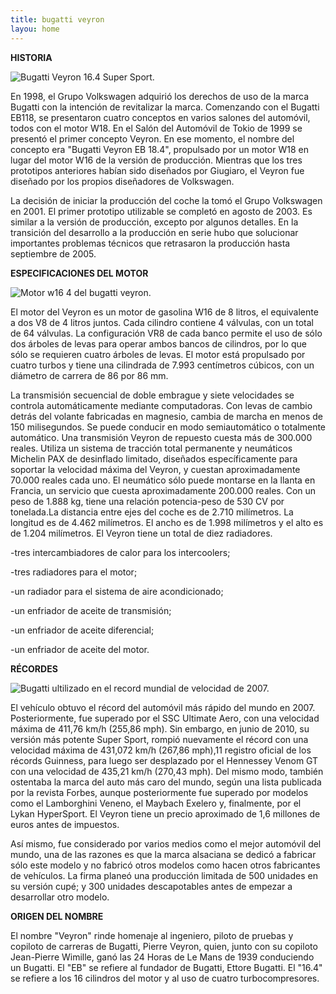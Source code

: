 ```yaml
---
title: bugatti veyron
layou: home
---
```

**HISTORIA**

![Bugatti Veyron 16.4 Super Sport.](https://d1gl66oyi6i593.cloudfront.net/wp-content/uploads/2010/07/bugatti-veyron-super-sport-91.jpg)

  En 1998, el Grupo Volkswagen adquirió los derechos de uso de la marca Bugatti con la intención de revitalizar la marca. Comenzando con el Bugatti EB118, se presentaron cuatro conceptos en varios salones del automóvil, todos con el motor W18. En el Salón del Automóvil de Tokio de 1999 se presentó el primer concepto Veyron. En ese momento, el nombre del concepto era "Bugatti Veyron EB 18.4", propulsado por un motor W18 en lugar del motor W16 de la versión de producción. Mientras que los tres prototipos anteriores habían sido diseñados por Giugiaro, el Veyron fue diseñado por los propios diseñadores de Volkswagen.

  La decisión de iniciar la producción del coche la tomó el Grupo Volkswagen en 2001. El primer prototipo utilizable se completó en agosto de 2003. Es similar a la versión de producción, excepto por algunos detalles. En la transición del desarrollo a la producción en serie hubo que solucionar importantes problemas técnicos que retrasaron la producción hasta septiembre de 2005.

**ESPECIFICACIONES DEL MOTOR**

![Motor w16 4 del bugatti veyron.](https://www.autonocion.com/wp-content/uploads/2014/08/w16-veyron-e1407923537404.jpg)

  El motor del Veyron es un motor de gasolina W16 de 8 litros, el equivalente a dos V8 de 4 litros juntos. Cada cilindro contiene 4 válvulas, con un total de 64 válvulas. La configuración VR8 de cada banco permite el uso de sólo dos árboles de levas para operar ambos bancos de cilindros, por lo que sólo se requieren cuatro árboles de levas. El motor está propulsado por cuatro turbos y tiene una cilindrada de 7.993 centímetros cúbicos, con un diámetro de carrera de 86 por 86 mm.

  La transmisión secuencial de doble embrague y siete velocidades se controla automáticamente mediante computadoras. Con levas de cambio detrás del volante fabricadas en magnesio, cambia de marcha en menos de 150 milisegundos. Se puede conducir en modo semiautomático o totalmente automático. Una transmisión Veyron de repuesto cuesta más de 300.000 reales. Utiliza un sistema de tracción total permanente y neumáticos Michelin PAX de desinflado limitado, diseñados específicamente para soportar la velocidad máxima del Veyron, y cuestan aproximadamente 70.000 reales cada uno. El neumático sólo puede montarse en la llanta en Francia, un servicio que cuesta aproximadamente 200.000 reales. Con un peso de 1.888 kg, tiene una relación potencia-peso de 530 CV por tonelada.La distancia entre ejes del coche es de 2.710 milímetros. La longitud es de 4.462 milímetros. El ancho es de 1.998 milímetros y el alto es de 1.204 milímetros. El Veyron tiene un total de diez radiadores.

  -tres intercambiadores de calor para los intercoolers;
  
  -tres radiadores para el motor;
  
  -un radiador para el sistema de aire acondicionado;
  
  -un enfriador de aceite de transmisión;
  
  -un enfriador de aceite diferencial;
  
  -un enfriador de aceite del motor.

**RÉCORDES**

![Bugatti ultilizado en el record mundial de velocidad de 2007.](https://img.remediosdigitales.com/2d954f/bugatti_veyron_super_sport-21/1366_2000.jpg)

  El vehículo obtuvo el récord del automóvil más rápido del mundo en 2007. Posteriormente, fue superado por el SSC Ultimate Aero, con una velocidad máxima de 411,76 km/h (255,86 mph). Sin embargo, en junio de 2010, su versión más potente Super Sport, rompió nuevamente el récord con una velocidad máxima de 431,072 km/h (267,86 mph),11​ registro oficial de los récords Guinness, para luego ser desplazado por el Hennessey Venom GT con una velocidad de 435,21 km/h (270,43 mph). Del mismo modo, también ostentaba la marca del auto más caro del mundo, según una lista publicada por la revista Forbes, aunque posteriormente fue superado por modelos como el Lamborghini Veneno, el Maybach Exelero y, finalmente, por el Lykan HyperSport. El Veyron tiene un precio aproximado de 1,6 millones de euros antes de impuestos.

  Así mismo, fue considerado por varios medios como el mejor automóvil del mundo, una de las razones es que la marca alsaciana se dedicó a fabricar sólo este modelo y no fabricó otros modelos como hacen otros fabricantes de vehículos. La firma planeó una producción limitada de 500 unidades en su versión cupé; y 300 unidades descapotables antes de empezar a desarrollar otro modelo.

**ORIGEN DEL NOMBRE**

  El nombre "Veyron" rinde homenaje al ingeniero, piloto de pruebas y copiloto de carreras de Bugatti, Pierre Veyron, quien, junto con su copiloto Jean-Pierre Wimille, ganó las 24 Horas de Le Mans de 1939 conduciendo un Bugatti. El "EB" se refiere al fundador de Bugatti, Ettore Bugatti. El "16.4" se refiere a los 16 cilindros del motor y al uso de cuatro turbocompresores.
